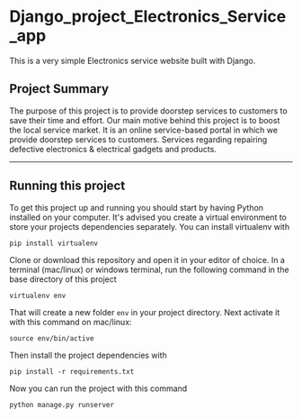 # Django_project_Electronics_Service_app

This is a very simple Electronics service website built with Django.

## Project Summary

The purpose of this project is to provide doorstep services to customers to save their time and effort. Our main motive behind this project is to boost the local service market. It is an online service-based portal in which we provide doorstep services to customers. Services regarding repairing defective electronics & electrical gadgets and products.

---

## Running this project

To get this project up and running you should start by having Python installed on your computer. It's advised you create a virtual environment to store your projects dependencies separately. You can install virtualenv with

```
pip install virtualenv
```

Clone or download this repository and open it in your editor of choice. In a terminal (mac/linux) or windows terminal, run the following command in the base directory of this project

```
virtualenv env
```

That will create a new folder `env` in your project directory. Next activate it with this command on mac/linux:

```
source env/bin/active
```

Then install the project dependencies with

```
pip install -r requirements.txt
```

Now you can run the project with this command

```
python manage.py runserver
```
